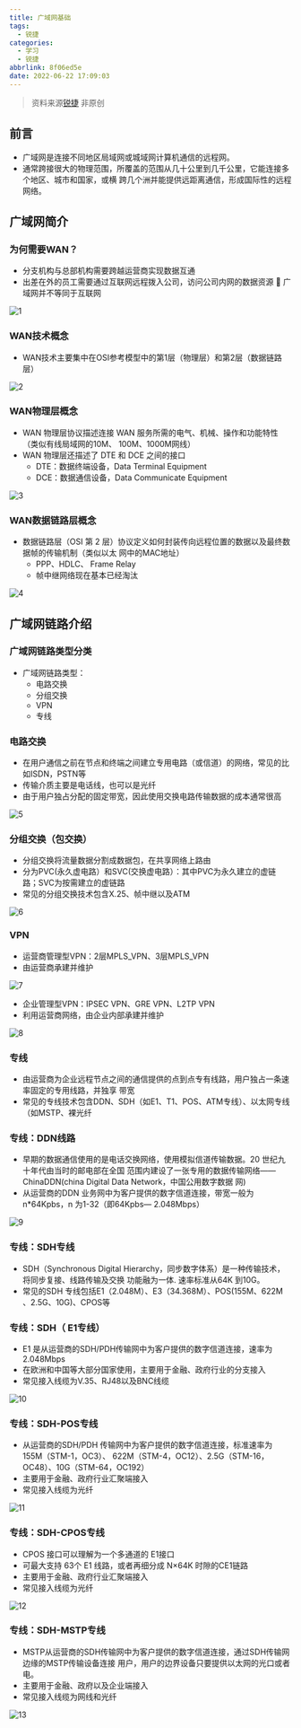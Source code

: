```yaml
---
title: 广域网基础
tags:
  - 锐捷
categories:
  - 学习
  - 锐捷
abbrlink: 8f06ed5e
date: 2022-06-22 17:09:03
---
```






<div class="danger">

>  资料来源[锐捷](https://talent.ruijie.com.cn/certification/profession/)
>  非原创

</div>





## 前言

* 广域网是连接不同地区局域网或城域网计算机通信的远程网。 
* 通常跨接很大的物理范围，所覆盖的范围从几十公里到几千公里，它能连接多个地区、城市和国家，或横 跨几个洲并能提供远距离通信，形成国际性的远程网络。



## 广域网简介

### 为何需要WAN？

* 分支机构与总部机构需要跨越运营商实现数据互通
* 出差在外的员工需要通过互联网远程拨入公司，访问公司内网的数据资源  广域网并不等同于互联网

![1](https://luren-1310495826.cos.ap-beijing.myqcloud.com/blog/Ruijie/20220622105102.png)











### WAN技术概念

* WAN技术主要集中在OSI参考模型中的第1层（物理层）和第2层（数据链路层）



![2](https://luren-1310495826.cos.ap-beijing.myqcloud.com/blog/Ruijie/20220622105101.png)





### WAN物理层概念

* WAN 物理层协议描述连接 WAN 服务所需的电气、机械、操作和功能特性（类似有线局域网的10M、 100M、1000M网线） 
* WAN 物理层还描述了 DTE 和 DCE 之间的接口
  * DTE：数据终端设备，Data Terminal Equipment 
  * DCE：数据通信设备，Data Communicate Equipment

![3](https://luren-1310495826.cos.ap-beijing.myqcloud.com/blog/Ruijie/20220622105106.png)





### WAN数据链路层概念

* 数据链路层（OSI 第 2 层）协议定义如何封装传向远程位置的数据以及最终数据帧的传输机制（类似以太 网中的MAC地址） 
  *  PPP、HDLC、 Frame Relay 
  *  帧中继网络现在基本已经淘汰

![4](https://luren-1310495826.cos.ap-beijing.myqcloud.com/blog/Ruijie/20220622105111.png)



## 广域网链路介绍

### 广域网链路类型分类

* 广域网链路类型：
  *  电路交换 
  *  分组交换 
  *  VPN 
  *  专线







### 电路交换

* 在用户通信之前在节点和终端之间建立专用电路（或信道）的网络，常见的比如ISDN，PSTN等 
* 传输介质主要是电话线，也可以是光纤 
* 由于用户独占分配的固定带宽，因此使用交换电路传输数据的成本通常很高

![5](https://luren-1310495826.cos.ap-beijing.myqcloud.com/blog/Ruijie/20220622105117.png)







### 分组交换（包交换）

* 分组交换将流量数据分割成数据包，在共享网络上路由 
* 分为PVC(永久虚电路）和SVC(交换虚电路）：其中PVC为永久建立的虚链路；SVC为按需建立的虚链路 
* 常见的分组交换技术包含X.25、帧中继以及ATM

![6](https://luren-1310495826.cos.ap-beijing.myqcloud.com/blog/Ruijie/20220622105121.png)





### VPN

* 运营商管理型VPN：2层MPLS_VPN、3层MPLS_VPN 
* 由运营商承建并维护



![7](https://luren-1310495826.cos.ap-beijing.myqcloud.com/blog/Ruijie/20220622105126.png)



* 企业管理型VPN：IPSEC VPN、GRE VPN、L2TP VPN 
* 利用运营商网络，由企业内部承建并维护



![8](https://luren-1310495826.cos.ap-beijing.myqcloud.com/blog/Ruijie/20220622105130.png)



### 专线

* 由运营商为企业远程节点之间的通信提供的点到点专有线路，用户独占一条速率固定的专用线路，并独享 带宽 
* 常见的专线技术包含DDN、SDH（如E1、T1、POS、ATM专线）、以太网专线（如MSTP、裸光纤



### 专线：DDN线路

* 早期的数据通信使用的是电话交换网络，使用模拟信道传输数据。20 世纪九十年代由当时的邮电部在全国 范围内建设了一张专用的数据传输网络——ChinaDDN(china Digital Data Network，中国公用数字数据 网) 
* 从运营商的DDN 业务网中为客户提供的数字信道连接，带宽一般为n*64Kpbs，n 为1-32（即64Kpbs— 2.048Mbps）

![9](https://luren-1310495826.cos.ap-beijing.myqcloud.com/blog/Ruijie/20220622105135.png)





### 专线：SDH专线

* SDH（Synchronous Digital Hierarchy，同步数字体系）是一种传输技术，将同步复接、线路传输及交换 功能融为一体. 速率标准从64K 到10G。 
* 常见的SDH 专线包括E1（2.048M）、E3（34.368M）、POS(155M、622M 、2.5G、10G)、CPOS等



### 专线：SDH（ E1专线）

* E1 是从运营商的SDH/PDH传输网中为客户提供的数字信道连接，速率为2.048Mbps 
* 在欧洲和中国等大部分国家使用，主要用于金融、政府行业的分支接入
* 常见接入线缆为V.35、RJ48以及BNC线缆



![10](https://luren-1310495826.cos.ap-beijing.myqcloud.com/blog/Ruijie/20220622105140.png)





### 专线：SDH-POS专线

* 从运营商的SDH/PDH 传输网中为客户提供的数字信道连接，标准速率为155M（STM-1，OC3）、 622M（STM-4，OC12）、2.5G（STM-16，OC48）、10G（STM-64，OC192） 
* 主要用于金融、政府行业汇聚端接入 
* 常见接入线缆为光纤

![11](https://luren-1310495826.cos.ap-beijing.myqcloud.com/blog/Ruijie/20220622105145.png)





### 专线：SDH-CPOS专线

* CPOS 接口可以理解为一个多通道的 E1接口
* 可最大支持 63个 E1 线路，或者再细分成 N×64K 时隙的CE1链路 
* 主要用于金融、政府行业汇聚端接入 
* 常见接入线缆为光纤





![12](https://luren-1310495826.cos.ap-beijing.myqcloud.com/blog/Ruijie/20220622105149.png)



### 专线：SDH-MSTP专线

* MSTP从运营商的SDH传输网中为客户提供的数字信道连接，通过SDH传输网边缘的MSTP传输设备连接 用户，用户的边界设备只要提供以太网的光口或者电。 
* 主要用于金融、政府以及企业端接入 
* 常见接入线缆为网线和光纤

![13](https://luren-1310495826.cos.ap-beijing.myqcloud.com/blog/Ruijie/20220622105153.png)

